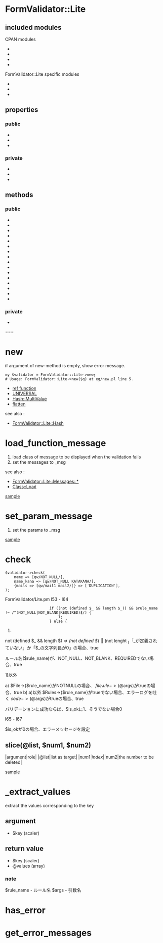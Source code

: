 # FormValidator::Lite

## included modules

CPAN modules

* [ ](Carp)
* [ ](Scalar::Util)
* [ ](Class::Accessor::Lite)
* [ ](Class::Load)

FormValidator::Lite specific modules

* [ ](FormValidator::Lite::Constraint::Default)
* [ ](FormValidator::Lite::Upload)
* [ ](FormValidator::Lite::Hash)

## properties

### public

* [ ]($VERSION)
* [ ]($Rules)
* [ ]($FileRules)

### private

* [ ](query)
* [ ](_error)
* [ ](_msg)

## methods

### public

* [ ](import)
* [ ](check)
* [ ](is_error)
* [ ](is_valid)
* [ ](has_error)
* [ ](set_error)
* [ ](errors)
* [ ](load_constraints)
* [ ](load_function_message)
* [ ](set_param_message)
* [ ](set_message_data)
* [ ](set_message)
* [ ](get_error_messages)
* [ ](get_error_message)
* [ ](build_message)
* [ ](get_error_messages_from_param)

### private

* [ ](_extract_values)

===

# new

if argument of new-method is empty, show error message.

```
my $validator = FormValidator::Lite->new;
# Usage: FormValidator::Lite->new($q) at eg/new.pl line 5.
```

* [ref function](http://perldoc.jp/func/ref)
* [UNIVERSAL](http://perldoc.jp/docs/perl/5.8.8/perlobj.pod#A32Class32is32Simply32a32Package)
* [Hash::MultiValue](https://metacpan.org/pod/Hash::MultiValue)
* [flatten](https://metacpan.org/pod/Hash::MultiValue#flatten)

see also :

* [FormValidator::Lite::Hash](FormValidator-Lite-Hash.md)

# load_function_message

1. load class of message to be displayed when the validation fails
2. set the messages to _msg

see also : 

* [FormValidator::Lite::Messages::*](FormValidator-Lite-Messages.md)
* [Class::Load](https://metacpan.org/pod/Class::Load)


[sample](eg/ld_func_msg.pl)

# set_param_message

1. set the params to _msg

[sample](eg/set_param_msg.pl)

# check

```
$validator->check(
    name => [qw/NOT_NULL/],
    name_kana => [qw/NOT_NULL KATAKANA/],
    {mails => [qw/mail1 mail2/]} => ['DUPLICATION'],
);
```

FormValidator/Lite.pm l53 - l64

```
                    if ((not (defined $_ && length $_)) && $rule_name !~ /^(NOT_NULL|NOT_BLANK|REQUIRED)$/) {
                        1;
                    } else {
```

1)

not (defined $_ && length $_)
=> (not defined $_) || (not lenght $_)
「$_が定義されていない」か「$_の文字列長が0」の場合、true

ルール名($rule_name)が、NOT_NULL、NOT_BLANK、REQUIREDでない場合、true

1)以外

a)  $File->{$rule_name}がNOTNULLの場合、
$file_rule->(@$args)がtrueの場合、true
b)  a)以外
$Rules->{$rule_name}がtrueでない場合、エラーログを吐く
$code->(@$args)がtrueの場合、true

バリデーションに成功ならば、$is_okに1、そうでない場合0

l65 - l67

$is_okが0の場合、エラーメッセージを設定

## slice(@list, $num1, $num2)

|argument|role|
|@list|list as target|
|$num1|index|
|$num2|the number to be deleted|

[sample](eg/)

# _extract_values

extract the values corresponding to the key

## argument

* $key (scaler)

## return value

* $key (scaler)
* @values (array)

### note

$rule_name  - ルール名
$args       - 引数名

# has_error

# get_error_messages

